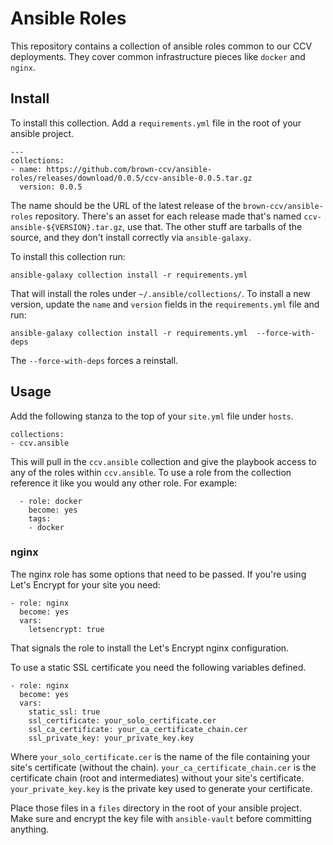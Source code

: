 # Ansible Roles

This repository contains a collection of ansible roles common to our CCV
deployments. They cover common infrastructure pieces like `docker` and `nginx`.

## Install

To install this collection. Add a `requirements.yml` file in the root of your
ansible project.

```
---
collections:
- name: https://github.com/brown-ccv/ansible-roles/releases/download/0.0.5/ccv-ansible-0.0.5.tar.gz
  version: 0.0.5
```

The name should be the URL of the latest release of the `brown-ccv/ansible-roles`
repository. There's an asset for each release made that's named
`ccv-ansible-${VERSION}.tar.gz`, use that. The other stuff are tarballs of the
source, and they don't install correctly via `ansible-galaxy`.

To install this collection run:

```
ansible-galaxy collection install -r requirements.yml
```

That will install the roles under `~/.ansible/collections/`. To install a new
version, update the `name` and `version` fields in the `requirements.yml` file
and run:

```
ansible-galaxy collection install -r requirements.yml  --force-with-deps
```

The `--force-with-deps` forces a reinstall.

## Usage

Add the following stanza to the top of your `site.yml` file under `hosts`.

```
collections:
- ccv.ansible
```

This will pull in the `ccv.ansible` collection and give the playbook access to
any of the roles within `ccv.ansible`. To use a role from the collection
reference it like you would any other role. For example:

```
  - role: docker
    become: yes
    tags:
    - docker
```

### nginx

The nginx role has some options that need to be passed. If you're using Let's
Encrypt for your site you need:

```
- role: nginx
  become: yes
  vars:
    letsencrypt: true
```

That signals the role to install the Let's Encrypt nginx configuration.

To use a static SSL certificate you need the following variables defined.

```
- role: nginx
  become: yes
  vars:
    static_ssl: true
    ssl_certificate: your_solo_certificate.cer
    ssl_ca_certificate: your_ca_certificate_chain.cer
    ssl_private_key: your_private_key.key
```

Where `your_solo_certificate.cer` is the name of the file containing your
site's certificate (without the chain). `your_ca_certificate_chain.cer` is the
certificate chain (root and intermediates) without your site's certificate.
`your_private_key.key` is the private key used to generate your certificate.

Place those files in a `files` directory in the root of your ansible project.
Make sure and encrypt the key file with `ansible-vault` before committing
anything.
